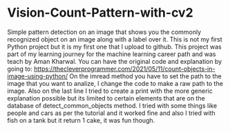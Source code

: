 # Vision-Count-Pattern-with-cv2
Simple pattern detection on an image that shows you the commonly recognized object on an image along with a label over it.
This is not my first Python project but it is my first one that I upload to github.
This project was part of my learning journey for the machine learning career path and was teach by Aman Kharwal.
You can have the original code and explanation by going to: https://thecleverprogrammer.com/2021/05/11/count-objects-in-image-using-python/
On the imread method you have to set the path to the image that you want to analize, I change the code to make a raw path to the image.
Also on the last line I tried to create a print with the more generic explanation possible but its limited to certain elements that are on the database of detect_common_objects method.
I tried with some things like people and cars as per the tutorial and it worked fine and also I tried with fish on a tank but it return 1 cake, it was fun though.
